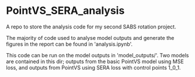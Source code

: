 # PointVS_SERA_analysis
A repo to store the analysis code for my second SABS rotation project.

The majority of code used to analyse model outputs and generate the figures in the report can be found in 'analysis.ipynb'.

This code can be run on the model outputs in 'model_outputs/'. Two models are contained in this dir; outputs from the basic PointVS model using MSE loss, and outputs from PointVS using SERA loss with control points 1_0_1.


